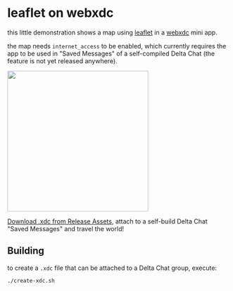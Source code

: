 # leaflet on webxdc

this little demonstration shows a map using [leaflet](https://leafletjs.com) in a [webxdc](https://webxdc.org) mini app.

the map needs `internet_access` to be enabled, which currently requires the app to be used in "Saved Messages"
of a self-compiled Delta Chat (the feature is not yet released anywhere).

<img width=320 src=https://user-images.githubusercontent.com/9800740/188469762-34229663-09c9-4c5f-b6b5-c97c23ee78ac.png>

[Download .xdc from Release Assets](https://github.com/r10s/maps/releases), attach to a self-build Delta Chat "Saved Messages" and travel the world!

## Building

to create a `.xdc` file that can be attached to a Delta Chat group, execute:

```sh
./create-xdc.sh
```
